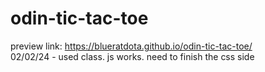 # odin-tic-tac-toe  
preview link: https://blueratdota.github.io/odin-tic-tac-toe/  
02/02/24 - used class. js works. need to finish the css side